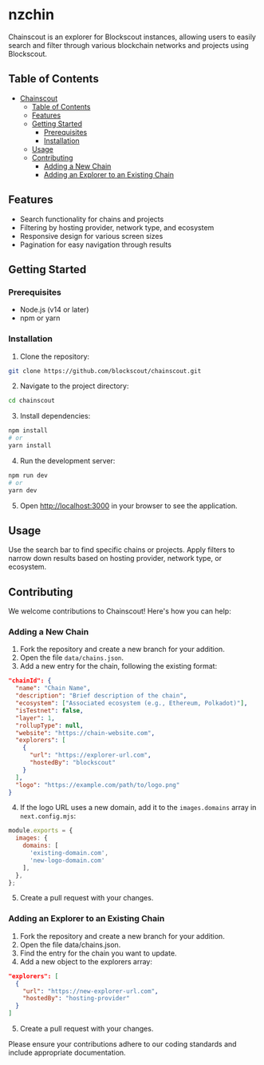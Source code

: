# nzchin 

Chainscout is an explorer for Blockscout instances, allowing users to easily search and filter through various blockchain networks and projects using Blockscout.

## Table of Contents

- [Chainscout](#chainscout)
  - [Table of Contents](#table-of-contents)
  - [Features](#features)
  - [Getting Started](#getting-started)
    - [Prerequisites](#prerequisites)
    - [Installation](#installation)
  - [Usage](#usage)
  - [Contributing](#contributing)
    - [Adding a New Chain](#adding-a-new-chain)
    - [Adding an Explorer to an Existing Chain](#adding-an-explorer-to-an-existing-chain)

## Features

- Search functionality for chains and projects
- Filtering by hosting provider, network type, and ecosystem
- Responsive design for various screen sizes
- Pagination for easy navigation through results

## Getting Started

### Prerequisites

- Node.js (v14 or later)
- npm or yarn

### Installation

1. Clone the repository:
```bash
git clone https://github.com/blockscout/chainscout.git
```
2. Navigate to the project directory:
```bash
cd chainscout
```
3. Install dependencies:
```bash
npm install
# or
yarn install
```
4. Run the development server:
```bash
npm run dev
# or
yarn dev
```
5. Open [http://localhost:3000](http://localhost:3000) in your browser to see the application.

## Usage

Use the search bar to find specific chains or projects. Apply filters to narrow down results based on hosting provider, network type, or ecosystem.

## Contributing

We welcome contributions to Chainscout! Here's how you can help:

### Adding a New Chain

1. Fork the repository and create a new branch for your addition.
2. Open the file `data/chains.json`.
3. Add a new entry for the chain, following the existing format:

```json
"chainId": {
  "name": "Chain Name",
  "description": "Brief description of the chain",
  "ecosystem": ["Associated ecosystem (e.g., Ethereum, Polkadot)"],
  "isTestnet": false,
  "layer": 1,
  "rollupType": null,
  "website": "https://chain-website.com",
  "explorers": [
    {
      "url": "https://explorer-url.com",
      "hostedBy": "blockscout"
    }
  ],
  "logo": "https://example.com/path/to/logo.png"
}
```
4. If the logo URL uses a new domain, add it to the `images.domains` array in `next.config.mjs`:
```javascript
module.exports = {
  images: {
    domains: [
      'existing-domain.com',
      'new-logo-domain.com'
    ],
  },
};
```
5. Create a pull request with your changes.

### Adding an Explorer to an Existing Chain

1. Fork the repository and create a new branch for your addition.
2. Open the file data/chains.json.
3. Find the entry for the chain you want to update.
4. Add a new object to the explorers array:
```json
"explorers": [
  {
    "url": "https://new-explorer-url.com",
    "hostedBy": "hosting-provider"
  }
]
```
5. Create a pull request with your changes.

Please ensure your contributions adhere to our coding standards and include appropriate documentation.
